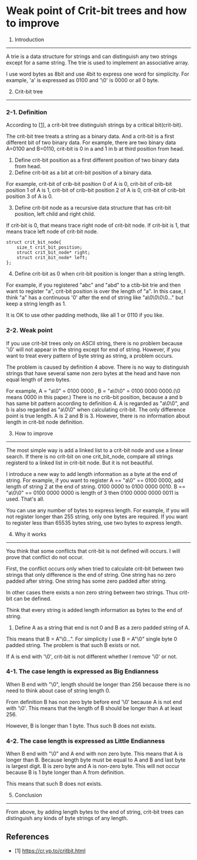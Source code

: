 Weak point of Crit-bit trees and how to improve
=============================

1. Introduction
------------

A trie is a data structure for strings and can distinguish any two strings except for a same string.
The trie is used to implement an associative array.

I use word bytes as 8bit and use 4bit to express one word for simplicity.
For example, 'a' is expressed as 0100 and '\0' is 0000 or all 0 byte.



2. Crit-bit tree
------------

### 2-1. Definition

According to [[1](https://cr.yp.to/critbit.html)], a crit-bit tree distinguish strings by a critical bit(crit-bit).

The crit-bit tree treats a string as a binary data.
And a crit-bit is a first different bit of two binary data.
For example, there are two binary data A=0100 and B=0110, crit-bit is 0 in a and 1 in b at third position from head.

1. Define crit-bit position as a first different position of two binary data from head.
2. Define crit-bit as a bit at crit-bit position of a binary data.

For example, 
crit-bit of crib-bit position 0 of A is 0,
crit-bit of crib-bit position 1 of A is 1,
crit-bit of crib-bit position 2 of A is 0,
crit-bit of crib-bit position 3 of A is 0.

3. Define crit-bit node as a recursive data structure that has crit-bit position, left child and right child.

If crit-bit is 0, that means trace right node of crit-bit node.
If crit-bit is 1, that means trace left node of crit-bit node.

```
struct crit_bit_node{
	size_t crit_bit_position;
	struct crit_bit_node* right;
	struct crit_bit_node* left;
};
```


4. Define crit-bit as 0 when crit-bit position is longer than a string length.

For example, if you registered "abc" and "abd" to a ctib-bit trie and then want to register "a",
crit-bit position is over the length of "a".
In this case, I think "a" has a continuous '0' after the end of string like "a\0\0\0\0..." but keep a string length as 1.

It is OK to use other padding methods, like all 1 or 0110 if you like.


### 2-2. Weak point

If you use crit-bit trees only on ASCII string, there is no problem because '\0' will not appear in the string except for end of string.
However, if you want to treat every pattern of byte string as string, a problem occurs.

The problem is caused by definition 4 above.
There is no way to distinguish strings that have several same non zero bytes at the head and have non equal length of zero bytes.

For example, A = "a\0" = 0100 0000 , B = "a\0\0" = 0100 0000 0000.(\0 means 0000 in this paper.)
There is no crib-bit position, because a and b has same bit pattern according to definition 4.
A is regarded as "a\0\0", and b is also regarded as "a\0\0" when calculating crit-bit.
The only difference point is true length. A is 2 and B is 3.
However, there is no information about length in crit-bit node definition.

3. How to improve
------------

The most simple way is add a linked list to a crit-bit node and use a linear search.
If there is no crit-bit on one crit_bit_node, compare all strings registerd to a linked list in crit-bit node.
But it is not beautiful.

I introduce a new way to add length information as a byte at the end of string.
For example, if you want to register A == "a\0" == 0100 0000, add length of string 2 at the end of string.
0100 0000 to 0100 0000 0010.
B == "a\0\0" == 0100 0000 0000 is length of 3 then 0100 0000 0000 0011 is used.
That's all.

You can use any number of bytes to express length.
For example, if you will not register longer than 255 string, only one bytes are required.
If you want to register less than 65535 bytes string, use two bytes to express length.

4. Why it works
---------

You think that some conflicts that crit-bit is not defined will occurs.
I will prove that conflict do not occur.

First, the conflict occurs only when tried to calculate crit-bit between two strings that only difference is the end of string.
One string has no zero padded after string.
One string has some zero padded after string.

In other cases there exists a non zero string between two strings. Thus crit-bit can be defined.

Think that every string is added length information as bytes to the end of string.

1. Define A as a string that end is not 0 and B as a zero padded string of A.

This means that B = A"\0...". For simplicity I use B = A"\0"  single byte 0 padded string.
The problem is that such B exists or not.

If A is end with '\0', crit-bit is not different whether I remove '\0' or not.

### 4-1. The case length is expressed as Big Endianness

When B end with "\0", length should be longer than 256 because there is no need to think about case of string length 0.

From definition B has non zero byte before end '\0' because A is not end with '\0'.
This means that the length of B should be longer than A at least 256.

However, B is longer than 1 byte. Thus such B does not exists.

### 4-2. The case length is expressed as Little Endianness

When B end with "\0" and A end with non zero byte.
This means that A is longer than B.
Because length byte must be equal to A and B and last byte is largest digit. B is zero byte and A is non-zero byte.
This will not occur because B is 1 byte longer than A from definition.

This means that such B does not exists.


5. Conclusion
------------

From above, by adding length bytes to the end of string, crit-bit trees can distinguish any kinds of byte strings of any length.


References
-----------

- [1] https://cr.yp.to/critbit.html 
